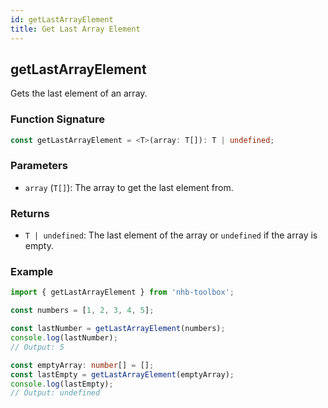 ```yaml
---
id: getLastArrayElement
title: Get Last Array Element
---
```


## getLastArrayElement

Gets the last element of an array.

### Function Signature

```typescript
const getLastArrayElement = <T>(array: T[]): T | undefined;
```

### Parameters

- `array` (`T[]`): The array to get the last element from.

### Returns

- `T | undefined`: The last element of the array or `undefined` if the array is empty.

### Example

```typescript
import { getLastArrayElement } from 'nhb-toolbox';

const numbers = [1, 2, 3, 4, 5];

const lastNumber = getLastArrayElement(numbers);
console.log(lastNumber);
// Output: 5

const emptyArray: number[] = [];
const lastEmpty = getLastArrayElement(emptyArray);
console.log(lastEmpty);
// Output: undefined
